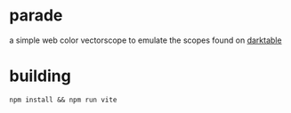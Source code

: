 # parade

a simple web color vectorscope to emulate the scopes found on [darktable](https://github.com/darktable-org/darktable)

# building

`npm install && npm run vite`